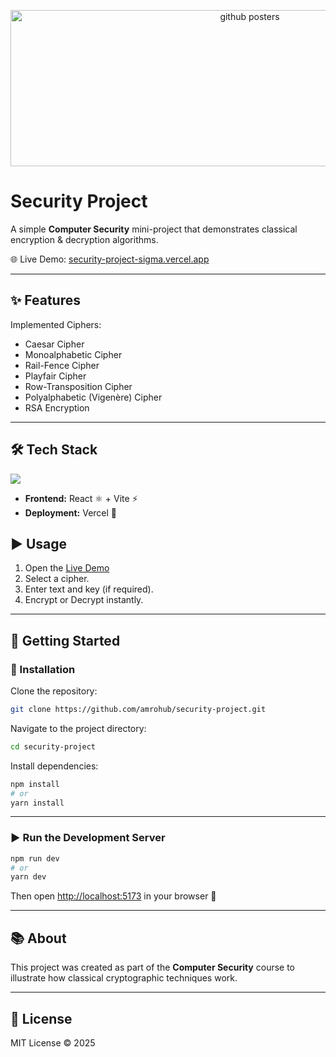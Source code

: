 <p align="center">
  <img src="https://github.com/user-attachments/assets/4fa1ed4e-2d61-4a1c-aab1-2aab8c3e5d26" 
       alt="github posters" 
       width="750" 
       height="250" />
</p>


# Security Project

A simple **Computer Security** mini-project that demonstrates classical encryption & decryption algorithms.

🌐 Live Demo: [security-project-sigma.vercel.app](https://security-project-sigma.vercel.app/)

---

## ✨ Features

Implemented Ciphers:

- Caesar Cipher  
- Monoalphabetic Cipher  
- Rail-Fence Cipher  
- Playfair Cipher  
- Row-Transposition Cipher  
- Polyalphabetic (Vigenère) Cipher  
- RSA Encryption  

---

## 🛠️ Tech Stack

<p align="left">
  <img src="https://skillicons.dev/icons?i=javascript,react,vite,vercel" />
</p>

- **Frontend:** React ⚛️ + Vite ⚡  
- **Deployment:** Vercel 🚀  



## ▶️ Usage

1. Open the [Live Demo](https://security-project-sigma.vercel.app/) 
2. Select a cipher.  
3. Enter text and key (if required).  
4. Encrypt or Decrypt instantly.  

---

## 🚀 Getting Started

### 🔧 Installation

Clone the repository:

```bash
git clone https://github.com/amrohub/security-project.git
````

Navigate to the project directory:

```bash
cd security-project
```

Install dependencies:

```bash
npm install
# or
yarn install
```

---

### ▶️ Run the Development Server

```bash
npm run dev
# or
yarn dev
```

Then open [http://localhost:5173](http://localhost:5173) in your browser 🎉

---


## 📚 About

This project was created as part of the **Computer Security** course to illustrate how classical cryptographic techniques work.  

---


## 📜 License

MIT License © 2025


